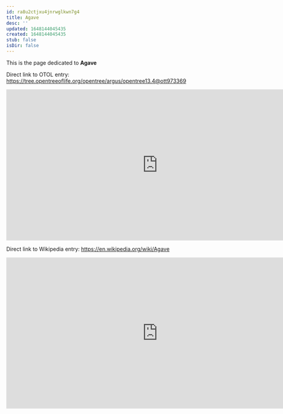 ```yaml
---
id: ra8u2ctjxu4jnrwglkwn7g4
title: Agave
desc: ''
updated: 1648144045435
created: 1648144045435
stub: false
isDir: false
---
```

This is the page dedicated to **Agave**


Direct link to OTOL entry: https://tree.opentreeoflife.org/opentree/argus/opentree13.4@ott973369



<html>
    <body>
    <iframe src="https://tree.opentreeoflife.org/opentree/argus/opentree13.4@ott973369"
    width="800" height="400" frameborder="0" allowfullscreen> </iframe>
    </body>
</html>
    


Direct link to Wikipedia entry: https://en.wikipedia.org/wiki/Agave



<html>
    <body>
    <iframe src="https://en.wikipedia.org/wiki/Agave"
    width="800" height="400" frameborder="0" allowfullscreen> </iframe>
    </body>
</html>
    
